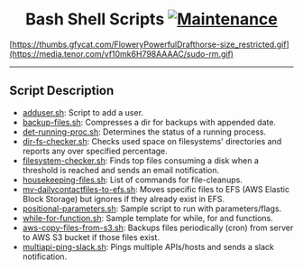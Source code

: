 # <div align="center"> Bash Shell Scripts [![Maintenance](https://img.shields.io/badge/Maintained%3F-yes-green.svg)](https://github.com/erwynesantos) </div>
[https://thumbs.gfycat.com/FloweryPowerfulDrafthorse-size_restricted.gif](https://media.tenor.com/vf10mk6H798AAAAC/sudo-rm.gif)


---
## Script Description
* [adduser.sh](adduser.sh): Script to add a user.
* [backup-files.sh](backup-files.sh): Compresses a dir for backups with appended date.
* [det-running-proc.sh](det-running-proc.sh): Determines the status of a running process.
* [dir-fs-checker.sh](dir-fs-checker.sh): Checks used space on filesystems' directories and reports any over specified percentage.
* [filesystem-checker.sh](filesystem-checker.sh): Finds top files consuming a disk when a threshold is reached and sends an email notification.
* [housekeeping-files.sh](housekeeping-files.sh): List of commands for file-cleanups.
* [mv-dailycontactfiles-to-efs.sh](mv-dailycontactfiles-to-efs.sh): Moves specific files to EFS (AWS Elastic Block Storage) but ignores if they already exist in EFS.
* [positional-parameters.sh](positional-parameters.sh): Sample script to run with parameters/flags.
* [while-for-function.sh](while-for-function.sh): Sample template for while, for and functions.
* [aws-copy-files-from-s3.sh](aws-copy-files-from-s3.sh): Backups files periodically (cron) from server to AWS S3 bucket if those files exist.
* [multiapi-ping-slack.sh](multiapi-ping-slack.sh): Pings multiple APIs/hosts and sends a slack notification.
